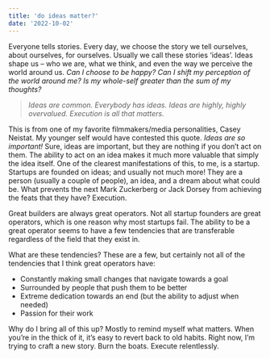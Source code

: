 ```yaml
---
title: 'do ideas matter?'
date: '2022-10-02'
---
```


Everyone tells stories. Every day, we choose the story we tell ourselves, about ourselves, for ourselves. Usually we call these stories ‘ideas’. Ideas shape us – who we are, what we think, and even the way we perceive the world around us. *Can I choose to be happy? Can I shift my perception of the world around me? Is my whole-self greater than the sum of my thoughts?*

> *Ideas are common. Everybody has ideas. Ideas are highly, highly overvalued. Execution is all that matters.*

This is from one of my favorite filmmakers/media personalities, Casey Neistat. My younger self would have contested this quote. *Ideas are so important!* Sure, ideas are important, but they are nothing if you don’t act on them. The ability to act on an idea makes it much more valuable that simply the idea itself. One of the clearest manifestations of this, to me, is a startup. Startups are founded on ideas; and usually not much more! They are a person (usually a couple of people), an idea, and a dream about what could be. What prevents the next Mark Zuckerberg or Jack Dorsey from achieving the feats that they have? Execution.

Great builders are always great operators. Not all startup founders are great operators, which is one reason why most startups fail. The ability to be a great operator seems to have a few tendencies that are transferable regardless of the field that they exist in.

What are these tendencies? These are a few, but certainly not all of the tendencies that I think great operators have:

- Constantly making small changes that navigate towards a goal
- Surrounded by people that push them to be better
- Extreme dedication towards an end (but the ability to adjust when needed)
- Passion for their work

Why do I bring all of this up? Mostly to remind myself what matters. When you’re in the thick of it, it’s easy to revert back to old habits. Right now, I’m trying to craft a new story. Burn the boats. Execute relentlessly.